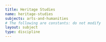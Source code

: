 ```yaml
---
title: Heritage Studies
name: heritage-studies
subjects: arts-and-humanities
# The following are constants: do not modify
layout: subject
type: discipline
---
```

